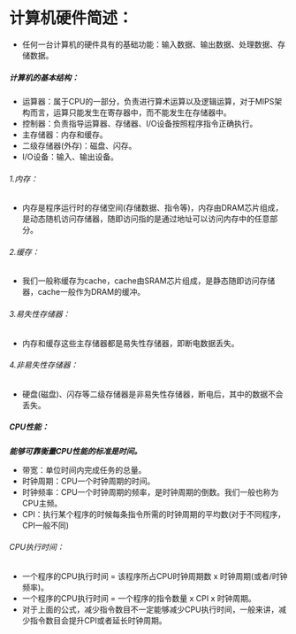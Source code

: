 # 计算机硬件简述：
- 任何一台计算机的硬件具有的基础功能：输入数据、输出数据、处理数据、存储数据。
##### 计算机的基本结构：
- 运算器：属于CPU的一部分，负责进行算术运算以及逻辑运算，对于MIPS架构而言，运算只能发生在寄存器中，而不能发生在存储器中。
- 控制器：负责指导运算器、存储器、I/O设备按照程序指令正确执行。
- 主存储器：内存和缓存。
- 二级存储器(外存)：磁盘、闪存。
- I/O设备：输入、输出设备。
###### 1.内存：
- 内存是程序运行时的存储空间(存储数据、指令等)，内存由DRAM芯片组成，是动态随机访问存储器，随即访问指的是通过地址可以访问内存中的任意部分。
###### 2.缓存：
- 我们一般称缓存为cache，cache由SRAM芯片组成，是静态随即访问存储器，cache一般作为DRAM的缓冲。
###### 3.易失性存储器：
- 内存和缓存这些主存储器都是易失性存储器，即断电数据丢失。
###### 4.非易失性存储器：
- 硬盘(磁盘)、闪存等二级存储器是非易失性存储器，断电后，其中的数据不会丢失。
##### CPU性能：
___能够可靠衡量CPU性能的标准是时间。___
- 带宽：单位时间内完成任务的总量。
- 时钟周期：CPU一个时钟周期的时间。
- 时钟频率：CPU一个时钟周期的频率，是时钟周期的倒数。我们一般也称为CPU主频。
- CPI：执行某个程序的时候每条指令所需的时钟周期的平均数(对于不同程序，CPI一般不同)
###### CPU执行时间：
- 一个程序的CPU执行时间 = 该程序所占CPU时钟周期数 x 时钟周期(或者/时钟频率)。
- 一个程序的CPU执行时间 = 一个程序的指令数量 x CPI x 时钟周期。
- 对于上面的公式，减少指令数目不一定能够减少CPU执行时间，一般来讲，减少指令数目会提升CPI或者延长时钟周期。